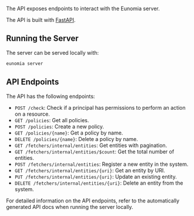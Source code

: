 The API exposes endpoints to interact with the Eunomia server.

The API is built with [FastAPI][fastapi-docs].

## Running the Server

The server can be served locally with:

```bash
eunomia server
```

## API Endpoints

The API has the following endpoints:

- `POST /check`: Check if a principal has permissions to perform an action on a resource.
- `GET /policies`: Get all policies.
- `POST /policies`: Create a new policy.
- `GET /policies/{name}`: Get a policy by name.
- `DELETE /policies/{name}`: Delete a policy by name.
- `GET /fetchers/internal/entities`: Get entities with pagination.
- `GET /fetchers/internal/entities/$count`: Get the total number of entities.
- `POST /fetchers/internal/entities`: Register a new entity in the system.
- `GET /fetchers/internal/entities/{uri}`: Get an entity by URI.
- `PUT /fetchers/internal/entities/{uri}`: Update an existing entity.
- `DELETE /fetchers/internal/entities/{uri}`: Delete an entity from the system.

For detailed information on the API endpoints, refer to the automatically generated API docs when running the server locally.

[fastapi-docs]: https://fastapi.tiangolo.com/

